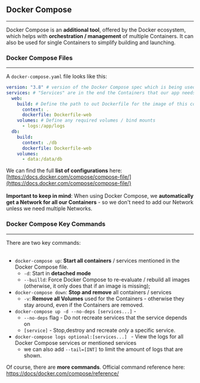 ## Docker Compose

___
Docker Compose is an **additional tool**, offered by the Docker ecosystem, which helps with
**orchestration / management** of multiple Containers. It can also be used for single Containers to simplify building
and launching.

### Docker Compose Files

___
A `docker-compose.yaml` file looks like this:

```yaml
version: "3.8" # version of the Docker Compose spec which is being used
services: # "Services" are in the end the Containers that our app needs
  web:
    build: # Define the path to out Dockerfile for the image of this container
      context: .
      dockerfile: Dockerfile-web
    volumes: # Define any required volumes / bind mounts
      - logs:/app/logs
  db:
    build:
      context: ./db
      dockerfile: Dockerfile-web
    volumes:
      - data:/data/db
```

We can find the full **list of configurations**
here: [https://docs.docker.com/compose/compose-file/](https://docs.docker.com/compose/compose-file/)
<br><br>
**Important to keep in mind**: When using Docker Compose, we **automatically get a Network for all our Containers** -
so we don't need to add our Network unless we need multiple Networks.

### Docker Compose Key Commands

___
There are two key commands:<br><br>

* `docker-compose up`: **Start all containers** / services mentioned in the Docker Compose file.
    * `-d`: Start in **detached mode**
    * `--builld`: Force Docker Compose to re-evaluate / rebuild all images (otherwise, it only does that if an image is
      missing);
* `docker-compose down`: **Stop and remove** all containers / services
    * `-v`: **Remove all Volumes** used for the Containers - otherwise they stay around, even if the Containers are
      removed.
* `docker-compose up -d --no-deps [services...]` -
    * `--no-deps` flag - Do not recreate services that the service depends on
    * `[service]` - Stop,destroy and recreate *only* a specific service.
* `docker-compose logs optional:[services...] ` - View the logs for all Docker Compose services or mentioned services
    * we can also add `--tail=[INT]` to limit the amount of logs that are shown.

Of course, there are **more commands**.
Official command reference here: [https://docs/docker.com/compose/reference/](https://docs.docer.com/compose/reference/)
